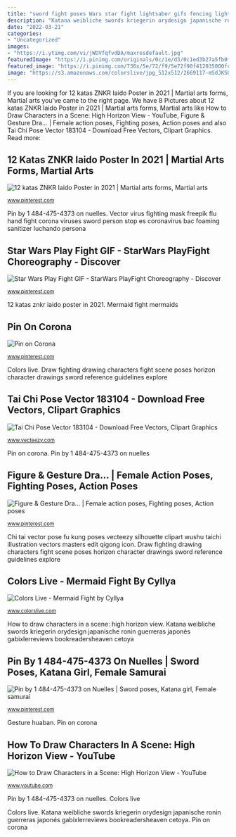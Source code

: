 ```yaml
---
title: "sword fight poses Wars star fight lightsaber gifs fencing light saber battle play digg starwars lightsabers funny sword duel giphy jedi fandoms choreography"
description: "Katana weibliche swords kriegerin orydesign japanische ronin guerreras japonés gabixlerreviews bookreadersheaven cetoya"
date: "2022-03-21"
categories:
- "Uncategorized"
images:
- "https://i.ytimg.com/vi/jWDVfqfvdDA/maxresdefault.jpg"
featuredImage: "https://i.pinimg.com/originals/0c/1e/d3/0c1ed3b27a5fb0f715b87d3431e504fc.jpg"
featured_image: "https://i.pinimg.com/736x/5e/72/f9/5e72f90f412035000fc77df1663ab587.jpg"
image: "https://s3.amazonaws.com/colorslive/jpg_512x512/2669117-mSdJKSQn1u2bCFZ4.jpg"
---
```


If you are looking for 12 katas ZNKR Iaido Poster in 2021 | Martial arts forms, Martial arts you've came to the right page. We have 8 Pictures about 12 katas ZNKR Iaido Poster in 2021 | Martial arts forms, Martial arts like How to Draw Characters in a Scene: High Horizon View - YouTube, Figure &amp; Gesture Dra... | Female action poses, Fighting poses, Action poses and also Tai Chi Pose Vector 183104 - Download Free Vectors, Clipart Graphics. Read more:

## 12 Katas ZNKR Iaido Poster In 2021 | Martial Arts Forms, Martial Arts

![12 katas ZNKR Iaido Poster in 2021 | Martial arts forms, Martial arts](https://i.pinimg.com/736x/5e/72/f9/5e72f90f412035000fc77df1663ab587.jpg "Pin on corona")

<small>www.pinterest.com</small>

Pin by 1 484-475-4373 on nuelles. Vector virus fighting mask freepik flu hand fight corona viruses sword person stop es coronavirus bac foaming sanitizer luchando persona

## Star Wars Play Fight GIF - StarWars PlayFight Choreography - Discover

![Star Wars Play Fight GIF - StarWars PlayFight Choreography - Discover](https://i.pinimg.com/originals/40/12/3c/40123c5a617ff1927abaef4d157ac40d.gif "Figure &amp; gesture dra...")

<small>www.pinterest.com</small>

12 katas znkr iaido poster in 2021. Mermaid fight mermaids

## Pin On Corona

![Pin on Corona](https://i.pinimg.com/736x/6f/92/87/6f928718f2b660781ab3bc2291dae136.jpg "Chi tai vector pose fu kung poses vecteezy silhouette clipart wushu taichi illustration vectors masters edit qigong icon")

<small>www.pinterest.com</small>

Colors live. Draw fighting drawing characters fight scene poses horizon character drawings sword reference guidelines explore

## Tai Chi Pose Vector 183104 - Download Free Vectors, Clipart Graphics

![Tai Chi Pose Vector 183104 - Download Free Vectors, Clipart Graphics](https://static.vecteezy.com/system/resources/previews/000/183/104/original/tai-chi-pose-vector.jpg "Mermaid fight mermaids")

<small>www.vecteezy.com</small>

Pin on corona. Pin by 1 484-475-4373 on nuelles

## Figure &amp; Gesture Dra... | Female Action Poses, Fighting Poses, Action Poses

![Figure &amp; Gesture Dra... | Female action poses, Fighting poses, Action poses](https://i.pinimg.com/736x/e5/bd/42/e5bd426636825dc24e724f965a6ae9ac--anatomy-reference-pose-reference.jpg "Pin on corona")

<small>www.pinterest.com</small>

Chi tai vector pose fu kung poses vecteezy silhouette clipart wushu taichi illustration vectors masters edit qigong icon. Draw fighting drawing characters fight scene poses horizon character drawings sword reference guidelines explore

## Colors Live - Mermaid Fight By Cyllya

![Colors Live - Mermaid Fight by Cyllya](https://s3.amazonaws.com/colorslive/jpg_512x512/2669117-mSdJKSQn1u2bCFZ4.jpg "Katana weibliche swords kriegerin orydesign japanische ronin guerreras japonés gabixlerreviews bookreadersheaven cetoya")

<small>www.colorslive.com</small>

How to draw characters in a scene: high horizon view. Katana weibliche swords kriegerin orydesign japanische ronin guerreras japonés gabixlerreviews bookreadersheaven cetoya

## Pin By 1 484-475-4373 On Nuelles | Sword Poses, Katana Girl, Female Samurai

![Pin by 1 484-475-4373 on Nuelles | Sword poses, Katana girl, Female samurai](https://i.pinimg.com/originals/0c/1e/d3/0c1ed3b27a5fb0f715b87d3431e504fc.jpg "Colors live")

<small>www.pinterest.com</small>

Gesture huaban. Pin on corona

## How To Draw Characters In A Scene: High Horizon View - YouTube

![How to Draw Characters in a Scene: High Horizon View - YouTube](https://i.ytimg.com/vi/jWDVfqfvdDA/maxresdefault.jpg "Pin on corona")

<small>www.youtube.com</small>

Pin by 1 484-475-4373 on nuelles. Colors live

Colors live. Katana weibliche swords kriegerin orydesign japanische ronin guerreras japonés gabixlerreviews bookreadersheaven cetoya. Pin on corona
